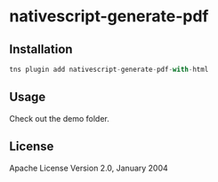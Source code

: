 # nativescript-generate-pdf

## Installation

```javascript
tns plugin add nativescript-generate-pdf-with-html
```

## Usage 

Check out the demo folder.
    
## License

Apache License Version 2.0, January 2004
